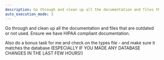 ```yaml
---
description: Go through and clean up all the documentation and files that are outdated or not used. Ensure we have HIPAA compliant documentation. 
auto_execution_mode: 3
---
```


Go through and clean up all the documentation and files that are outdated or not used. Ensure we have HIPAA compliant documentation. 

Also do a bonus task for me and check on the types file - and make sure it matches the database (ESPECIALLY IF YOU MADE ANY DATABASE CHANGES IN THE LAST FEW HOURS!)